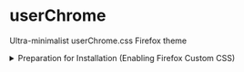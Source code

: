 # userChrome
Ultra-minimalist userChrome.css Firefox theme

<details>

<summary>Preparation for Installation (Enabling Firefox Custom CSS)</summary>

1.Open a new tab in Mozilla Firefox.
2.Type 
```
about:config
``` 

in the address bar. Confirm that you will be careful if a warning message appears for you.

</details>
